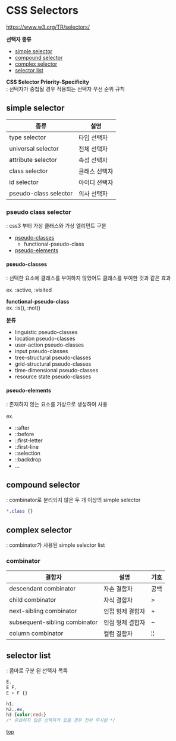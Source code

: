 # CSS Selectors   

https://www.w3.org/TR/selectors/   


**선택자 종류**   
- [simple selector](#simple-selector)
- [compound selector](#compound-selector)
- [complex selector](#complex-selector)
- [selector list](#selector-list)

**CSS Selector Priority-Specificity**   
: 선택자가 중첩될 경우 적용되는 선택자 우선 순위 규칙  



## simple selector

종류 | 설명
---|---
type selector      | 타입 선택자
universal selector | 전체 선택자
attribute selector | 속성 선택자
class selector     | 클래스 선택자
id selector        | 아이디 선택자
pseudo-class selector  | 의사 선택자



### pseudo class selector   
: css3 부터 가상 클래스와 가상 엘리먼트 구분   

- [pseudo-classes](#pseudoclasses)
    - functional-pseudo-class
- [pseudo-elements](#pseudoelements)


#### pseudo-classes
: 선택한 요소에 클래스를 부여하지 않았어도 클래스를 부여한 것과 같은 효과   

ex. :active, :visited


**functional-pseudo-class**  
ex. :is(), :not()


**분류**  
- linguistic pseudo-classes
- location pseudo-classes
- user-action pseudo-classes
- input pseudo-classes
- tree-structural pseudo-classes
- grid-structural pseudo-classes
- time-dimensional pseudo-classes
- resource state pseudo-classes


#### pseudo-elements  
: 존재하지 않는 요소를 가상으로 생성하여 사용  

ex.
- ::after
- ::before
- ::first-letter
- ::first-line
- ::selection
- ::backdrop
- ...


## compound selector
: combinator로 분리되지 않은 두 개 이상의 simple selector    

```css
*.class {}
```



## complex selector
: combinator가 사용된 simple selector list  


### combinator

결합자 | 설명 | 기호
---|---|---
descendant combinator          | 자손 결합자 | 공백
child combinator               | 자식 결합자 | >
next-sibling combinator        | 인접 형제 결합자 | +
subsequent-sibling combinator  | 인접 형제 결합자 | ~
column combinator              | 컬럼 결합자 | &#166;&#166;



## selector list
: 콤마로 구분 된 선택자 목록   

```css
E,
E F,
E > F {}

h1,
h2..ex,
h3 {color:red;}
/* 유효하지 않은 선택자가 있을 경우 전부 무시됨 */
```



[top](#)
